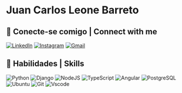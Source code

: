 # Juan Carlos Leone Barreto

## 🔌 Conecte-se comigo | Connect with me 
[![LinkedIn](https://img.shields.io/badge/LinkedIn-00677a?style=for-the-badge&logo=linkedin&logoColor=#04d9ff)](https://www.linkedin.com/in/juanleone/)
[![Instagram](https://img.shields.io/badge/-Instagram-00677a?style=for-the-badge&logo=instagram&logoColor=white)](https://www.instagram.com/juannleone/)
[![Gmail](https://img.shields.io/badge/Gmail-00677a?style=for-the-badge&logo=gmail&logoColor=white)](mailto:jc.leone98@gmail.com)


## 🚀 Habilidades | Skills 
![Python](https://img.shields.io/badge/python-00677a?style=for-the-badge&logo=python&logoColor=white)
![Django](https://img.shields.io/badge/django-00677a?style=for-the-badge&logo=django&logoColor=white)
![NodeJS](https://img.shields.io/badge/node.js-00677a?style=for-the-badge&logo=node.js&logoColor=white)
![TypeScript](https://img.shields.io/badge/TypeScript-00677a?style=for-the-badge&logo=typescript&logoColor=white)
![Angular](https://img.shields.io/badge/Angular-00677a?style=for-the-badge&logo=angular&logoColor=white)
![PostgreSQL](https://img.shields.io/badge/PostgreSQL-00677a?style=for-the-badge&logo=postgresql&logoColor=white)
![Ubuntu](https://img.shields.io/badge/Ubuntu-00677a?style=for-the-badge&logo=ubuntu&logoColor=white)
![Git](https://img.shields.io/badge/GIT-00677a?style=for-the-badge&logo=git&logoColor=white)
![Vscode](https://img.shields.io/badge/Vscode-00677a?style=for-the-badge&logo=visual-studio-code&logoColor=white)

<!--
## 📈 GitHub Stats 
![GitHub Stats](https://github-readme-stats.vercel.app/api?username=jnbarreto&theme=blue_navy&bg_color=000&border_color=30A3DC&show_icons=true&icon_color=30A3DC&title_color=E94D5F&text_color=FFF&hide_progress=true)
![Top Langs](https://github-readme-stats-git-masterrstaa-rickstaa.vercel.app/api/top-langs/?username=jnbarreto&layout=compact&bg_color=000&border_color=30A3DC&title_color=E94D5F&text_color=FFF)
-->
